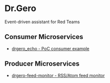 # Dr.Gero
Event-driven assistant for Red Teams

## Consumer Microservices
- [drgero_echo - PoC consumer example](https://github.com/n0ncetonic/drgero_echo)

## Producer Microservices
- [drgero-feed-monitor - RSS/Atom feed monitor](https://github.com/n0ncetonic/drgero-feed-monitor)

